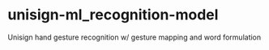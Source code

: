 # unisign-ml_recognition-model
Unisign hand gesture recognition w/ gesture mapping and word formulation
